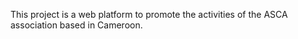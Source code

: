 This project is a web platform to promote the activities of the ASCA association based in Cameroon.
